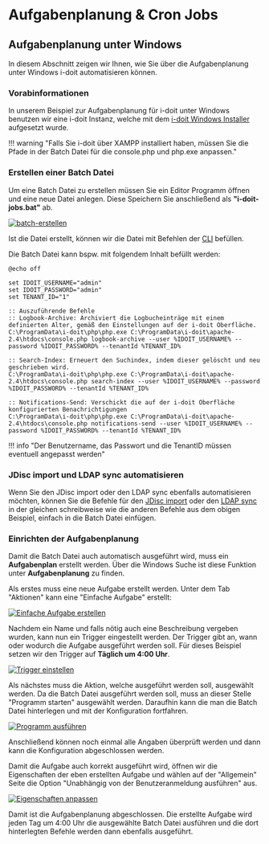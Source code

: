 # Aufgabenplanung & Cron Jobs

## Aufgabenplanung unter Windows

In diesem Abschnitt zeigen wir Ihnen, wie Sie über die Aufgabenplanung unter Windows i-doit automatisieren können.

### Vorabinformationen

In unserem Beispiel zur Aufgabenplanung für i-doit unter Windows benutzen wir eine i-doit Instanz, welche mit dem [i-doit Windows Installer](../installation/manuelle-installation/microsoft-windows-server/index.md) aufgesetzt wurde.

!!! warning "Falls Sie i-doit über XAMPP installiert haben, müssen Sie die Pfade in der Batch Datei für die console.php und php.exe anpassen."

### Erstellen einer Batch Datei

Um eine Batch Datei zu erstellen müssen Sie ein Editor Programm öffnen und eine neue Datei anlegen. Diese Speichern Sie anschließend als **"i-doit-jobs.bat"** ab.

[![batch-erstellen](../assets/images/de/automatisierung-und-integration/aufgabenplanung-und-cronjobs/1-auc.png)](../assets/images/de/automatisierung-und-integration/aufgabenplanung-und-cronjobs/1-auc.png)

Ist die Datei erstellt, können wir die Datei mit Befehlen der [CLI](./cli/console/befehle-und-optionen.md) befüllen.

Die Batch Datei kann bspw. mit folgendem Inhalt befüllt werden:

```batch
@echo off

set IDOIT_USERNAME="admin"
set IDOIT_PASSWORD="admin"
set TENANT_ID="1"

:: Auszuführende Befehle
:: Logbook-Archive: Archiviert die Logbucheinträge mit einem definierten Alter, gemäß den Einstellungen auf der i-doit Oberfläche.
C:\ProgramData\i-doit\php\php.exe C:\ProgramData\i-doit\apache-2.4\htdocs\console.php logbook-archive --user %IDOIT_USERNAME% --password %IDOIT_PASSWORD% --tenantId %TENANT_ID%

:: Search-Index: Erneuert den Suchindex, indem dieser gelöscht und neu geschrieben wird.
C:\ProgramData\i-doit\php\php.exe C:\ProgramData\i-doit\apache-2.4\htdocs\console.php search-index --user %IDOIT_USERNAME% --password %IDOIT_PASSWORD% --tenantId %TENANT_ID%

:: Notifications-Send: Verschickt die auf der i-doit Oberfläche konfigurierten Benachrichtigungen
C:\ProgramData\i-doit\php\php.exe C:\ProgramData\i-doit\apache-2.4\htdocs\console.php notifications-send --user %IDOIT_USERNAME% --password %IDOIT_PASSWORD% --tenantId %TENANT_ID%
```

!!! info "Der Benutzername, das Passwort und die TenantID müssen eventuell angepasst werden"

### JDisc import und LDAP sync automatisieren

Wenn Sie den JDisc import oder den LDAP sync ebenfalls automatisieren möchten, können Sie die Befehle für den [JDisc import](./cli/console/befehle-und-optionen.md#import-jdisc) oder den [LDAP sync](./cli/console/befehle-und-optionen.md#ldap-sync) in der gleichen schreibweise wie die anderen Befehle aus dem obigen Beispiel, einfach in die Batch Datei einfügen.

### Einrichten der Aufgabenplanung

Damit die Batch Datei auch automatisch ausgeführt wird, muss ein **Aufgabenplan** erstellt werden.
Über die Windows Suche ist diese Funktion unter **Aufgabenplanung** zu finden.

Als erstes muss eine neue Aufgabe erstellt werden. Unter dem Tab "Aktionen" kann eine "Einfache Aufgabe" erstellt:

[![Einfache Aufgabe erstellen](../assets/images/de/automatisierung-und-integration/aufgabenplanung-und-cronjobs/2-auc.png)](../assets/images/de/automatisierung-und-integration/aufgabenplanung-und-cronjobs/2-auc.png)

Nachdem ein Name und falls nötig auch eine Beschreibung vergeben wurden, kann nun ein Trigger eingestellt werden.
Der Trigger gibt an, wann oder wodurch die Aufgabe ausgeführt werden soll.
Für dieses Beispiel setzen wir den Trigger auf **Täglich um 4:00 Uhr**.

[![Trigger einstellen](../assets/images/de/automatisierung-und-integration/aufgabenplanung-und-cronjobs/3-auc.png)](../assets/images/de/automatisierung-und-integration/aufgabenplanung-und-cronjobs/3-auc.png)

Als nächstes muss die Aktion, welche ausgeführt werden soll, ausgewählt werden. Da die Batch Datei ausgeführt werden soll, muss an dieser Stelle "Programm starten" ausgewählt werden.
Daraufhin kann die man die Batch Datei hinterlegen und mit der Konfiguration fortfahren.

[![Programm ausführen](../assets/images/de/automatisierung-und-integration/aufgabenplanung-und-cronjobs/4-auc.png)](../assets/images/de/automatisierung-und-integration/aufgabenplanung-und-cronjobs/4-auc.png)

Anschließend können noch einmal alle Angaben überprüft werden und dann kann die Konfiguration abgeschlossen werden.

Damit die Aufgabe auch korrekt ausgeführt wird, öffnen wir die Eigenschaften der eben erstellten Aufgabe und wählen auf der "Allgemein" Seite die Option "Unabhängig von der Benutzeranmeldung ausführen" aus.

[![Eigenschaften anpassen](../assets/images/de/automatisierung-und-integration/aufgabenplanung-und-cronjobs/5-auc.png)](../assets/images/de/automatisierung-und-integration/aufgabenplanung-und-cronjobs/5-auc.png)

Damit ist die Aufgabenplanung abgeschlossen.
Die erstellte Aufgabe wird jeden Tag um 4:00 Uhr die ausgewählte Batch Datei ausführen und die dort hinterlegten Befehle werden dann ebenfalls ausgeführt.
